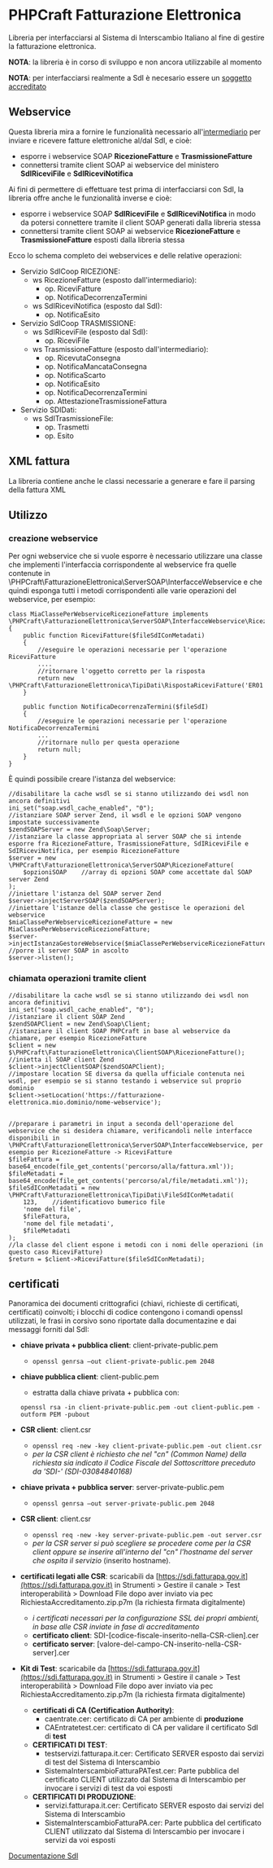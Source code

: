 # PHPCraft Fatturazione Elettronica #

Libreria per interfacciarsi al Sistema di Interscambio Italiano al fine di gestire la fatturazione elettronica.

__NOTA__: la libreria è in corso di sviluppo e non ancora utilizzabile al momento

__NOTA__: per interfacciarsi realmente a SdI è necesario essere un [soggetto accreditato](https://sdi.fatturapa.gov.it/SdI2FatturaPAWeb/AccediAlServizioAction.do?pagina=accreditamento_canale)

## Webservice ##

Questa libreria mira a fornire le funzionalità necessario all'[intermediario](https://www.fatturapa.gov.it/export/fatturazione/it/c-3.htm) per inviare e ricevere fatture elettroniche al/dal SdI, e cioè:

* esporre i webservice SOAP __RicezioneFatture__ e __TrasmissioneFatture__
* connettersi tramite client SOAP ai webservice del ministero __SdIRiceviFile__ e __SdIRiceviNotifica__

Ai fini di permettere di effettuare test prima di interfacciarsi con SdI, la libreria offre anche le funzionalità inverse e cioè:

* esporre i webservice SOAP __SdIRiceviFile__ e __SdIRiceviNotifica__ in modo da potersi connettere tramite il client SOAP generati dalla libreria stessa
* connettersi tramite client SOAP ai webservice __RicezioneFatture__ e __TrasmissioneFatture__ esposti dalla libreria stessa

Ecco lo schema completo dei webservices e delle relative operazioni:

* Servizio SdICoop RICEZIONE:
    * ws RicezioneFatture (esposto dall'intermediario):
        * op. RiceviFatture
        * op. NotificaDecorrenzaTermini
    * ws SdIRiceviNotifica (esposto dal SdI):
        * op. NotificaEsito
* Servizio SdICoop TRASMISSIONE:
    * ws SdIRiceviFile (esposto dal SdI):
        * op. RiceviFile
    * ws TrasmissioneFatture (esposto dall'intermediario):
        * op. RicevutaConsegna
        * op. NotificaMancataConsegna
        * op. NotificaScarto
        * op. NotificaEsito
        * op. NotificaDecorrenzaTermini
        * op. AttestazioneTrasmissioneFattura
* Servizio SDIDati:
    * ws SdITrasmissioneFile:
        * op. Trasmetti
        * op. Esito


## XML fattura ##

La libreria contiene anche le classi necessarie a generare e fare il parsing della fattura XML

## Utilizzo ##

### creazione webservice ###

Per ogni webservice che si vuole esporre è necessario utilizzare una classe che implementi l'interfaccia corrispondente al webservice fra quelle contenute in \PHPCraft\FatturazioneElettronica\ServerSOAP\InterfacceWebservice e che quindi esponga tutti i metodi corrispondenti alle varie operazioni del webservice, per esempio:

    class MiaClassePerWebserviceRicezioneFatture implements \PHPCraft\FatturazioneElettronica\ServerSOAP\InterfacceWebservice\RicezioneFatture
    {
        public function RiceviFatture($fileSdIConMetadati)
        {
            //eseguire le operazioni necessarie per l'operazione RiceviFatture
            ....
            //ritornare l'oggetto corretto per la risposta
            return new \PHPCraft\FatturazioneElettronica\TipiDati\RispostaRiceviFatture('ER01');
        }

        public function NotificaDecorrenzaTermini($fileSdI)
        {
            //eseguire le operazioni necessarie per l'operazione NotificaDecorrenzaTermini
            ...
            //ritornare nullo per questa operazione
            return null;
        }
    }

È quindi possibile creare l'istanza del webservice:

    //disabilitare la cache wsdl se si stanno utilizzando dei wsdl non ancora definitivi
    ini_set("soap.wsdl_cache_enabled", "0");
    //istanziare SOAP server Zend, il wsdl e le opzioni SOAP vengono impostate successivamente
    $zendSOAPServer = new Zend\Soap\Server;
    //istanziare la classe appropriata al server SOAP che si intende esporre fra RicezioneFatture, TrasmissioneFatture, SdIRiceviFile e SdIRiceviNotifica, per esempio RicezioneFatture
    $server = new \PHPCraft\FatturazioneElettronica\ServerSOAP\RicezioneFatture(
        $opzioniSOAP    //array di opzioni SOAP come accettate dal SOAP server Zend
    );
    //iniettare l'istanza del SOAP server Zend
    $server->injectServerSOAP($zendSOAPServer);
    //iniettare l'istanze della classe che gestisce le operazioni del webservice
    $miaClassePerWebserviceRicezioneFatture = new MiaClassePerWebserviceRicezioneFatture;
    $server->injectIstanzaGestoreWebservice($miaClassePerWebserviceRicezioneFatture);
    //porre il server SOAP in ascolto
    $server->listen();

### chiamata operazioni tramite client ###

    //disabilitare la cache wsdl se si stanno utilizzando dei wsdl non ancora definitivi
    ini_set("soap.wsdl_cache_enabled", "0");
    //istanziare il client SOAP Zend
    $zendSOAPClient = new Zend\Soap\Client;
    //istanziare il client SOAP PHPCraft in base al webservice da chiamare, per esempio RicezioneFatture
    $client = new $\PHPCraft\FatturazioneElettronica\ClientSOAP\RicezioneFatture();
    //inietta il SOAP client Zend
    $client->injectClientSOAP($zendSOAPClient);
    //impostare location SE diversa da quella ufficiale contenuta nei wsdl, per esempio se si stanno testando i webservice sul proprio dominio
    $client->setLocation('https://fatturazione-elettronica.mio.dominio/nome-webservice');


    //preparare i parametri in input a seconda dell'operazione del webservice che si desidera chiamare, verificandoli nelle interfacce disponibili in \PHPCraft\FatturazioneElettronica\ServerSOAP\InterfacceWebservice, per esempio per RicezioneFatture -> RiceviFatture
    $fileFattura = base64_encode(file_get_contents('percorso/alla/fattura.xml'));
    $fileMetadati = base64_encode(file_get_contents('percorso/al/file/metadati.xml'));
    $fileSdIConMetadati = new \PHPCraft\FatturazioneElettronica\TipiDati\FileSdIConMetadati(
        123,    //identificatiovo bumerico file
        'nome del file',
        $fileFattura,
        'nome del file metadati',
        $fileMetadati
    );
    //la classe del client espone i metodi con i nomi delle operazioni (in questo caso RiceviFatture)
    $return = $client->RiceviFatture($fileSdIConMetadati);

## certificati ##

Panoramica dei documenti crittografici (chiavi, richieste di certificati, certificati) coinvolti; i blocchi di codice contengono i comandi openssl utilizzati, le frasi in corsivo sono riportate dalla documentazine e dai messaggi forniti dal SdI:

* __chiave privata + pubblica client__: client-private-public.pem
    * `openssl genrsa –out client-private-public.pem 2048`
* __chiave pubblica client__: client-public.pem
    * estratta dalla chiave privata + pubblica con:

    `openssl rsa -in client-private-public.pem -out client-public.pem -outform PEM -pubout`
* __CSR client__: client.csr
    * `openssl req -new -key client-private-public.pem -out client.csr`
    * _per la CSR client è richiesto che nel "cn" (Common Name) della richiesta sia indicato il Codice Fiscale del Sottoscrittore preceduto da 'SDI-' (SDI-03084840168)_
* __chiave privata + pubblica server__: server-private-public.pem
    * `openssl genrsa –out server-private-public.pem 2048`
* __CSR client__: client.csr
    * `openssl req -new -key server-private-public.pem -out server.csr`
    * _per la CSR server si può scegliere se procedere come per la CSR client oppure se inserire all'interno del "cn" l'hostname del server che ospita il servizio_ (inserito hostname).
* __certificati legati alle CSR__: scaricabili da [https://sdi.fatturapa.gov.it](https://sdi.fatturapa.gov.it) in Strumenti > Gestire il canale > Test interoperabilità > Download File dopo aver inviato via pec RichiestaAccreditamento.zip.p7m (la richiesta firmata digitalmente)
    * _i certificati necessari per la configurazione SSL dei propri ambienti, in base alle CSR inviate in fase di accreditamento_
    * __certificato client__: SDI-[codice-fiscale-inserito-nella-CSR-clien].cer
    * __certificato server__: [valore-del-campo-CN-inserito-nella-CSR-server].cer
* __Kit di Test__: scaricabile da [https://sdi.fatturapa.gov.it](https://sdi.fatturapa.gov.it) in Strumenti > Gestire il canale > Test interoperabilità > Download File dopo aver inviato via pec RichiestaAccreditamento.zip.p7m (la richiesta firmata digitalmente)
    * __certificati di CA (Certification Authority)__:
        * caentrate.cer: certificato di CA per ambiente di __produzione__
        * CAEntratetest.cer: certificato di CA per validare il certificato SdI di __test__
    * __CERTIFICATI DI TEST__:
        * testservizi.fatturapa.it.cer: Certificato SERVER esposto dai servizi di test del Sistema di Interscambio
        * SistemaInterscambioFatturaPATest.cer: Parte pubblica del certificato CLIENT utilizzato dal Sistema di Interscambio per invocare i servizi di test da voi esposti
    * __CERTIFICATI DI PRODUZIONE__:
        * servizi.fatturapa.it.cer: Certificato SERVER esposto dai servizi del Sistema di Interscambio
        * SistemaInterscambioFatturaPA.cer: Parte pubblica del certificato CLIENT utilizzato dal Sistema di Interscambio per invocare i servizi da voi esposti


[Documentazione SdI](https://www.fatturapa.gov.it/export/fatturazione/it/normativa/f-3.htm)
